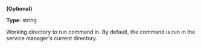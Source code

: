 **(Optional)**

**Type:** string

Working directory to run command in. By default, the
command is run in the service manager's current directory.

